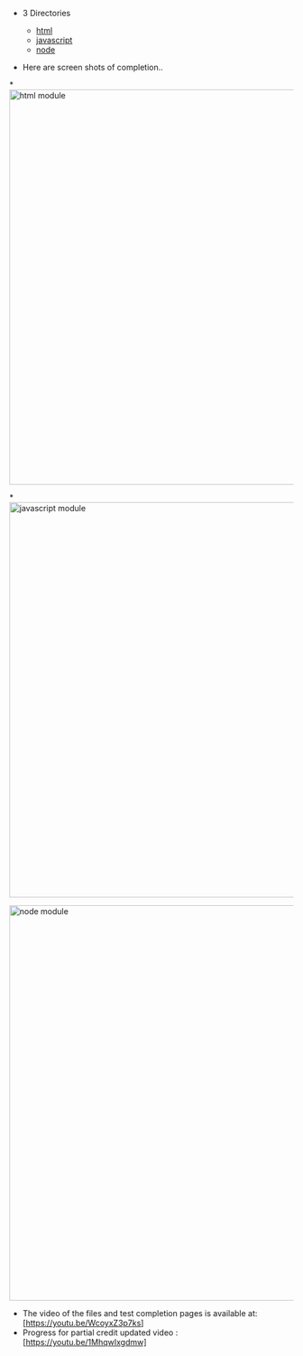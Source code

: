 * 3 Directories
  * [html](html)
  * [javascript](javascript)
  * [node](node)

* Here are screen shots of completion..
  
*<img alt="html module" src="https://github.com/mallywal/cs533-f23/assets/144044644/20bedbaa-d5ec-4ccf-bbc5-0c0ad7eb42eb" width="700">

*<img alt="javascript module" src="https://github.com/mallywal/cs533-f23/assets/144044644/61306156-0465-4d2c-aa10-7f98cf17b8b1" width="700">

<img alt="node module" src="https://github.com/mallywal/cs533-f23/assets/144044644/e6e652a0-9ca7-4b28-8cdc-e727851796e4" width="700">

* The video of the files and test completion pages is available at: [https://youtu.be/WcoyxZ3p7ks]
* Progress for partial credit updated video : [https://youtu.be/1MhqwIxgdmw]

